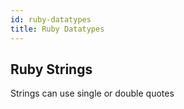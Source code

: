 ```yaml
---
id: ruby-datatypes
title: Ruby Datatypes
---
```


## Ruby Strings

Strings can use single or double quotes